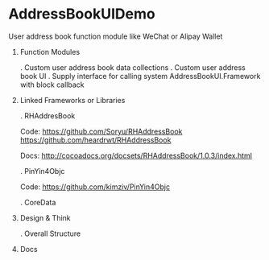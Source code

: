 # AddressBookUIDemo
User address book function module like WeChat or Alipay Wallet

1. Function Modules

   . Custom user address book data collections
   . Custom user address book UI
   . Supply interface for calling system AddressBookUI.Framework with block callback

2. Linked Frameworks or Libraries

   . RHAddresBook
   
     Code: https://github.com/Soryu/RHAddressBook
           https://github.com/heardrwt/RHAddressBook
           
     Docs: http://cocoadocs.org/docsets/RHAddressBook/1.0.3/index.html
    
   . PinYin4Objc
   
     Code: https://github.com/kimziv/PinYin4Objc
    
   . CoreData
    
3. Design & Think
   
   . Overall Structure

4. Docs
     
     
    
    
    
    
    
    
    
    
    
    
    
    
    
    
    
    
    
    
    
    
    
    
    
    
    
    
    
    
    
    
    
    
    
    
    
    
    
    
    
    
    
